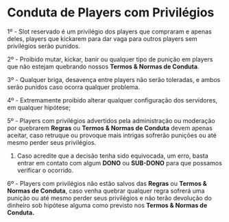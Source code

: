# Conduta de Players com Privilégios

1º - Slot reservado é um privilégio dos players que compraram e apenas deles, players que kickarem para dar vaga para outros players sem privilégios serão punidos.

2º - Proibido mutar, kickar, banir ou qualquer tipo de punição em players que não estejam quebrando nossos **Termos & Normas de Conduta**.

3º - Qualquer briga, desavença entre players não serão toleradas, e ambos serão punidos caso ocorra qualquer problema.

4º - Extremamente proibido alterar qualquer configuração dos servidores, em qualquer hipótese;

5º - Players com privilégios advertidos pela administração ou moderação por quebrarem **Regras** ou **Termos & Normas de Conduta** devem apenas aceitar, caso retruque ou provoque mais intrigas sofrerão punições ou até mesmo perder seus privilégios.

1. Caso acredite que a decisão tenha sido equivocada, um erro, basta entrar em contato com algum **DONO** ou **SUB-DONO** para que possamos verificar o ocorrido.

6º - Players com privilégios não estão salvos das **Regras** ou **Termos & Normas de Conduta**, caso venha quebrar qualquer regra sofrerá uma punição ou até mesmo perder seus privilégios e não terão devolução do dinheiro sob hipótese alguma como previsto nos **Termos & Normas de Conduta.**

